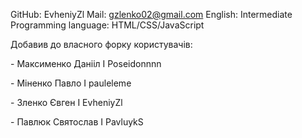 GitHub: EvheniyZl
Mail: gzlenko02@gmail.com
English: Intermediate
Programming language: HTML/CSS/JavaScript
<p>Добавив до власного форку користувачів:</p>
<p>- Максименко Данііл Ӏ Poseidonnnn</p>
<p>- Міненко Павло I pauleleme</p>
<p>- Зленко Євген I EvheniyZl</p>
<p>- Павлюк Святослав I PavluykS</p>
